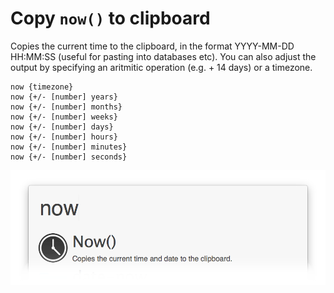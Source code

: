 # Copy `now()` to clipboard

Copies the current time to the clipboard, in the format YYYY-MM-DD HH:MM:SS (useful for pasting into databases etc). You can also adjust the output by specifying an aritmitic operation (e.g. + 14 days) or a timezone.

    now {timezone}
    now {+/- [number] years}
    now {+/- [number] months}
    now {+/- [number] weeks}
    now {+/- [number] days}
    now {+/- [number] hours}
    now {+/- [number] minutes}
    now {+/- [number] seconds}

![Copy Now() to clipboard](../screenshots/now.png)
